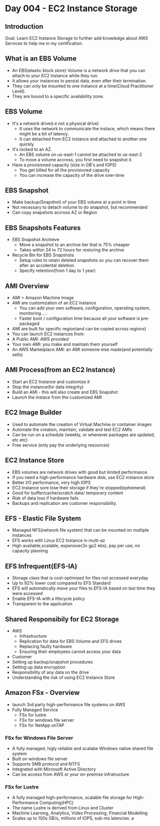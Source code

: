 # Day 004 - EC2 Instance Storage
## Introduction

Goal: Learn EC2 Instance Storage to further add knowledge about AWS Services to help me in my certification.

## What is an EBS Volume
- An EBS(elastic block store) Volume is a network drive that you can attach to your EC2 Instance while they run.
- It allows your instances to persist data, even after their termination.
- They can only be mounted to one instance at a time(Cloud Practitioner Level).
- They are bound to a specific availability zone.

## EBS Volume
- It's a network drive(i.e not a physical drive)
  - It uses the network to communicate the instace, which means there might be a bit of latency.
  - It can detached from EC2 instance and attached to another one quickly
- It's locked to an AZ.
  - An EBS volume on us-east-1 cannot be attached to us-east-2
  - To move a volume accross, you first need to snapshot it.
- Have a provisioned capacity (size in GB's and IOPS)
  - You get billed for all the provisioned capacity
  - You can increase the capacity of the drive over-time

## EBS Snapshot
- Make backup(Snapshot) of your EBS volume at a point in time
- Not necessary to detach volume to do snapshot, but recommended
- Can copy snapshots accross AZ or Region

## EBS Snapshots Features
- EBS Snapshot Archieve
  - Move a snapshot to an archive tier that is 75% cheaper
  - Takes within 24 to 72 hours for restoring the archive
- Recycle Bin for EBS Snapshots
  - Setup rules to retain deleted snapshots so you can recover them after an accidental deletion.
  - Specify retention(from 1 day to 1 year)

## AMI Overview
- AMI = Amazon Machine Image
- AMI are customization of an EC2 instance
  - You can add your own software, configuration, operating system, monitoring.....
  -  Faster boot / configuration time because all your software is pre-packaged
-  AMI are built for specific region(and can be copied across regions)
-  You can launch EC2 instances from:
  -   A Public AMI: AWS provided
  -   Your own AMI: you make and maintain them yourself
  -   An AWS Marketplace AMI: an AMI someone else made(and potentially sells)

## AMI Process(from an EC2 Instance)
- Start an EC2 Instance and customize it
- Stop the instance(for data integrity)
- Build an AMI - this will also create and EBS Snapshot
- Launch the instace from the customized AMI

## EC2 Image Builder
- Used to automate the creation of Virtual Machine or container images
- Automate the creation, maintain, validate and test EC2 AMIs
- Can be run on a schedule (weekly, or whenever packages are updated, etc etc)
- Free service (only pay the underlying resources)

## EC2 Instance Store
- EBS volumes are network drives with good but limited performance
- If you need a high-performance hardware disk, use EC2 instance store
- Better I/O performance, very high IOPS
- EC2 Instance sore lose their storage if they're stopped(ephemeral)
- Good for buffer/cache/scratch data/ temporary content
- Risk of data loss if hardware fails
- Backups and replication are customer responsibility.

## EFS - Elastic File System
- Managed NFS(network file system) that can be mounted on multiple instances
- EFS works with Linux EC2 Instance in multi-az
- High available,scalable, expensive(3x gp2 ebs), pay per use, no capacity planning

## EFS Infrequent(EFS-IA)
- Storage class that is cost-optimized for files not accessed everyday
- Up to 92% lower cost compared to EFS Standard
- EFS will automatically move your files to EFS-IA based on last time they were accessed
- Enable EFS-IA with a lifecycle policy
- Transparent to the application

## Shared Responsibily for EC2 Storage
- AWS
  - Infrastructure
  - Replication for data for EBS Volume and EFS drives
  - Replacing faulty hardware
  - Ensuring their employees cannot access your data
 - Customer
  - Setting up backup/snapshot procedures
  - Setting up data encryption
  -  Responsibility of any data on the drive
  -  Understanding the risk of using EC2 Instance Store
  
## Amazon FSx - Overview
- launch 3rd party high-performance file systems on AWS
- Fully Managed Service
  - FSx for lustre
  - FSx for windows file server
  - FSx for NetApp onTAP

### FSx for Windows File Server
- A fully managed, higly reliable and scalabe Windows native shared file system
- Built on windows file server
- Supports SMB protocol and NTFS
- Integrated with Microsoft Active Directory
- Can be access from AWS or your on-premise infratructure

### FSx for Lustre
- A fully managed high-performance, scalable file storage for High-Performance Computing(HPC)
- The name Lustre is derived from Linux and Cluster
- Machine Learning, Analytics, Video Processing, Financial Modelling
- Scales up to 100s GB/s, millions of IOPS, sub-ms latencies.
a